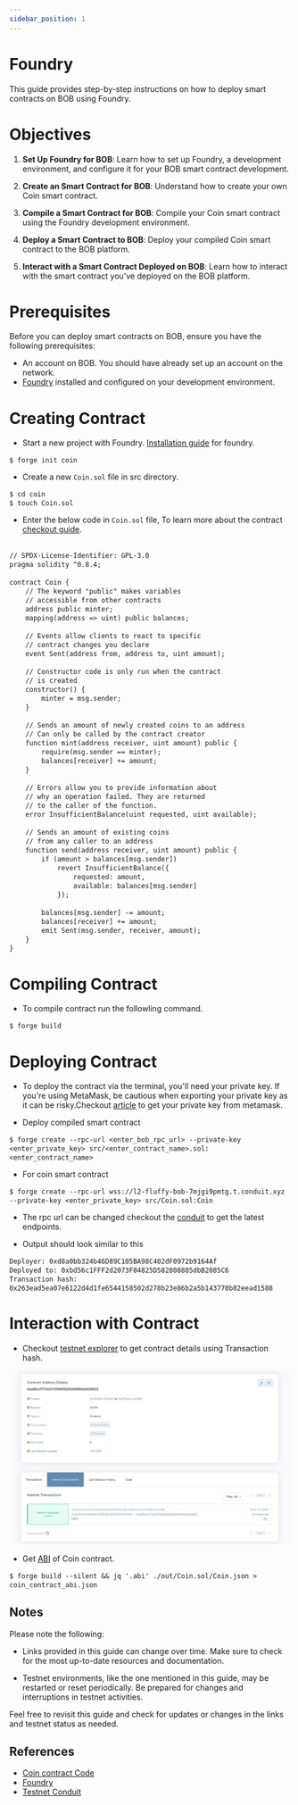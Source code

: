 ```yaml
---
sidebar_position: 1
---
```


# Foundry

This guide provides step-by-step instructions on how to deploy smart contracts on BOB using Foundry.

# Objectives
1. **Set Up Foundry for BOB**: Learn how to set up Foundry, a development environment, and configure it for your BOB smart contract development.

2. **Create an Smart Contract for BOB**: Understand how to create your own Coin smart contract.

3. **Compile a Smart Contract for BOB**: Compile your Coin smart contract using the Foundry development environment.

4. **Deploy a Smart Contract to BOB**: Deploy your compiled Coin smart contract to the BOB platform.

5. **Interact with a Smart Contract Deployed on BOB**: Learn how to interact with the smart contract you've deployed on the BOB platform.

# Prerequisites

Before you can deploy smart contracts on BOB, ensure you have the following prerequisites:

- An account on BOB. You should have already set up an account on the network.
- [Foundry](https://book.getfoundry.sh/) installed and configured on your development environment.

# Creating Contract 

- Start a new project with Foundry. [Installation guide](https://book.getfoundry.sh/getting-started/installation) for foundry.  

```shell
$ forge init coin
```

- Create a new `Coin.sol` file in src directory.

```shell
$ cd coin
$ touch Coin.sol
```

- Enter the below code in `Coin.sol` file, To learn more about the contract [checkout guide](https://github.com/ethereum/solidity/blob/develop/docs/introduction-to-smart-contracts.rst).

```solidity

// SPDX-License-Identifier: GPL-3.0
pragma solidity ^0.8.4;

contract Coin {
    // The keyword "public" makes variables
    // accessible from other contracts
    address public minter;
    mapping(address => uint) public balances;

    // Events allow clients to react to specific
    // contract changes you declare
    event Sent(address from, address to, uint amount);

    // Constructor code is only run when the contract
    // is created
    constructor() {
        minter = msg.sender;
    }

    // Sends an amount of newly created coins to an address
    // Can only be called by the contract creator
    function mint(address receiver, uint amount) public {
        require(msg.sender == minter);
        balances[receiver] += amount;
    }

    // Errors allow you to provide information about
    // why an operation failed. They are returned
    // to the caller of the function.
    error InsufficientBalance(uint requested, uint available);

    // Sends an amount of existing coins
    // from any caller to an address
    function send(address receiver, uint amount) public {
        if (amount > balances[msg.sender])
            revert InsufficientBalance({
                requested: amount,
                available: balances[msg.sender]
            });

        balances[msg.sender] -= amount;
        balances[receiver] += amount;
        emit Sent(msg.sender, receiver, amount);
    }
}
```

# Compiling Contract 

- To compile contract run the followling command. 

```shell
$ forge build
```

# Deploying Contract

- To deploy the contract via the terminal, you'll need your private key. If you're using MetaMask, be cautious when exporting your private key as it can be risky.Checkout [article](https://support.metamask.io/hc/en-us/articles/360015289632-How-to-export-an-account-s-private-key) to get your private key from metamask.

- Deploy compiled smart contract 

```shell
$ forge create --rpc-url <enter_bob_rpc_url> --private-key <enter_private_key> src/<enter_contract_name>.sol:<enter_contract_name>
```

- For coin smart contract 

```shell
$ forge create --rpc-url wss://l2-fluffy-bob-7mjgi9pmtg.t.conduit.xyz --private-key <enter_private_key> src/Coin.sol:Coin
```

- The rpc url can be changed checkout the [conduit](https://app.conduit.xyz/published/view/fluffy-bob-7mjgi9pmtg) to get the latest endpoints. 

- Output should look similar to this

```shell
Deployer: 0xd8a0bb324b46D89C105BA98C402dF0972b9164Af
Deployed to: 0xbd56c1FFF2d2073F84825D582808885dbB2085C6
Transaction hash: 0x263ead5ea07e6122d4d1fe6544158502d278b23e86b2a5b143770b82eead1588
```

# Interaction with Contract

- Checkout [testnet explorer](https://explorerl2-fluffy-bob-7mjgi9pmtg.t.conduit.xyz) to get contract details using Transaction hash. 

![Contract details on Explorer Image](deployed_contract_on_foundry.png)

- Get [ABI](https://docs.soliditylang.org/en/latest/abi-spec.html) of Coin contract. 

```shell
$ forge build --silent && jq '.abi' ./out/Coin.sol/Coin.json > coin_contract_abi.json
```

## Notes

Please note the following:

- Links provided in this guide can change over time. Make sure to check for the most up-to-date resources and documentation.

- Testnet environments, like the one mentioned in this guide, may be restarted or reset periodically. Be prepared for changes and interruptions in testnet activities.

Feel free to revisit this guide and check for updates or changes in the links and testnet status as needed.

## References
- [Coin contract Code](https://github.com/ethereum/solidity/blob/develop/docs/introduction-to-smart-contracts.rst)
- [Foundry](https://book.getfoundry.sh/)
- [Testnet Conduit](https://app.conduit.xyz/published/view/fluffy-bob-7mjgi9pmtg)  